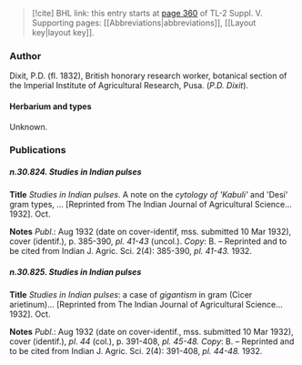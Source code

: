 > [!cite] BHL link: this entry starts at [page 360](https://www.biodiversitylibrary.org/item/103833#page/372/mode/1up) of TL-2 Suppl. V.
> Supporting pages: [[Abbreviations|abbreviations]], [[Layout key|layout key]].

### Author

Dixit, P.D. (fl. 1832), British honorary research worker, botanical section of the Imperial Institute of Agricultural Research, Pusa. (*P.D. Dixit*).

#### Herbarium and types

Unknown.

### Publications

##### n.30.824. Studies in Indian pulses

**Title**
*Studies in Indian pulses*. A note on the *cytology of 'Kabuli'* and 'Desi' gram types, ... \[Reprinted from The Indian Journal of Agricultural Science... 1932\]. Oct.

**Notes**
*Publ*.: Aug 1932 (date on cover-identif, mss. submitted 10 Mar 1932), cover (identif.), p. 385-390, *pl. 41-43* (uncol.). *Copy*: B. – Reprinted and to be cited from Indian J. Agric. Sci. 2(4): 385-390, *pl. 41-43.* 1932.

##### n.30.825. Studies in Indian pulses

**Title**
*Studies in Indian pulses*: a case of *gigantism* in gram (Cicer arietinum)... \[Reprinted from The Indian Journal of Agricultural Science... 1932\]. Oct.

**Notes**
*Publ*.: Aug 1932 (date on cover-identif., mss. submitted 10 Mar 1932), cover (identif.), *pl*.
*44* (col.), p. 391-408, *pl. 45-48.* *Copy*: B. – Reprinted and to be cited from Indian J. Agric. Sci. 2(4): 391-408, *pl. 44-48.* 1932.

